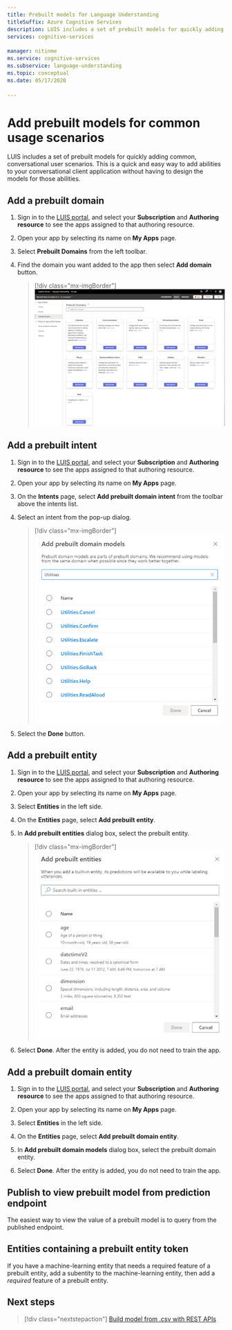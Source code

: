 ```yaml
---
title: Prebuilt models for Language Understanding
titleSuffix: Azure Cognitive Services
description: LUIS includes a set of prebuilt models for quickly adding common, conversational user scenarios.
services: cognitive-services

manager: nitinme
ms.service: cognitive-services
ms.subservice: language-understanding
ms.topic: conceptual
ms.date: 05/17/2020

---
```


# Add prebuilt models for common usage scenarios

LUIS includes a set of prebuilt models for quickly adding common, conversational user scenarios. This is a quick and easy way to add abilities to your conversational client application without having to design the models for those abilities.

## Add a prebuilt domain

1. Sign in to the [LUIS portal](https://www.luis.ai), and select your **Subscription** and **Authoring resource** to see the apps assigned to that authoring resource.
1. Open your app by selecting its name on **My Apps** page.

1. Select **Prebuilt Domains** from the left toolbar.

1. Find the domain you want added to the app then select **Add domain** button.

    > [!div class="mx-imgBorder"]
    > ![Add Calendar prebuilt domain](./media/luis-prebuilt-domains/add-prebuilt-domain.png)

## Add a prebuilt intent

1. Sign in to the [LUIS portal](https://www.luis.ai), and select your **Subscription** and **Authoring resource** to see the apps assigned to that authoring resource.
1. Open your app by selecting its name on **My Apps** page.

1. On the **Intents** page, select **Add prebuilt domain intent** from the toolbar above the intents list.

1. Select an intent from the pop-up dialog.

    > [!div class="mx-imgBorder"]
    > ![Add prebuilt intent](./media/luis-prebuilt-domains/add-prebuilt-domain-intents.png)

1. Select the **Done** button.

## Add a prebuilt entity
1. Sign in to the [LUIS portal](https://www.luis.ai), and select your **Subscription** and **Authoring resource** to see the apps assigned to that authoring resource.
1. Open your app by selecting its name on **My Apps** page.
1. Select **Entities** in the left side.

1. On the **Entities** page, select **Add prebuilt entity**.

1. In **Add prebuilt entities** dialog box, select the prebuilt entity.

    > [!div class="mx-imgBorder"]
    > ![Add prebuilt entity dialog box](./media/luis-prebuilt-domains/add-prebuilt-entity.png)

1. Select **Done**. After the entity is added, you do not need to train the app.

## Add a prebuilt domain entity
1. Sign in to the [LUIS portal](https://www.luis.ai), and select your **Subscription** and **Authoring resource** to see the apps assigned to that authoring resource.
1. Open your app by selecting its name on **My Apps** page.
1. Select **Entities** in the left side.

1. On the **Entities** page, select **Add prebuilt domain entity**.

1. In **Add prebuilt domain models** dialog box, select the prebuilt domain entity.

1. Select **Done**. After the entity is added, you do not need to train the app.

## Publish to view prebuilt model from prediction endpoint

The easiest way to view the value of a prebuilt model is to query from the published endpoint.

## Entities containing a prebuilt entity token

If you have a machine-learning entity that needs a required feature of a prebuilt entity, add a subentity to the machine-learning entity, then add a _required_ feature of a prebuilt entity.

## Next steps
> [!div class="nextstepaction"]
> [Build model from .csv with REST APIs](./luis-tutorial-node-import-utterances-csv.md)
